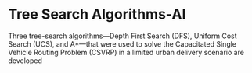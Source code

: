 # Tree Search Algorithms-AI
 Three tree-search algorithms—Depth First Search (DFS), Uniform Cost Search (UCS), and A*—that were used to solve the Capacitated Single Vehicle Routing Problem (CSVRP) in a limited urban delivery scenario are developed
